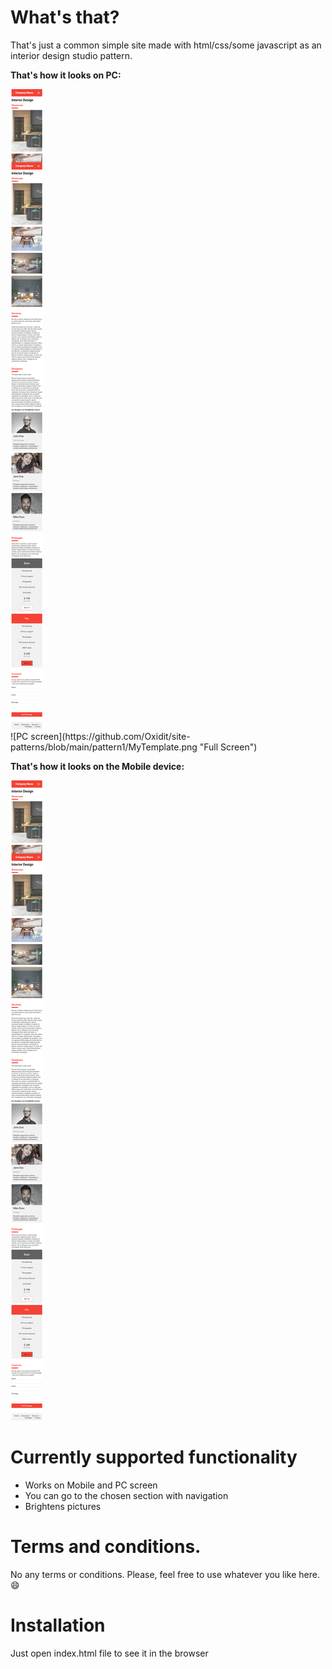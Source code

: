 # What's that?

That's just a common simple site made with html/css/some javascript as an interior design studio pattern.

**That's how it looks on PC:**
 
  <div>
        <img src="https://github.com/Oxidit/site-patterns/blob/main/pattern1/MobileTemplate.png" style="size: 30%" >
    </div>
![PC screen](https://github.com/Oxidit/site-patterns/blob/main/pattern1/MyTemplate.png "Full Screen")

**That's how it looks on the Mobile device:**

![Mobile screen](https://github.com/Oxidit/site-patterns/blob/main/pattern1/MobileTemplate.png "Reduced Screen")


# Currently supported functionality

* Works on Mobile and PC screen
* You can go to the chosen section with navigation
* Brightens pictures

# Terms and conditions.
No any terms or conditions. Please, feel free to use whatever you like here. :smile:


# Installation 
Just open index.html file to see it in the browser

 
